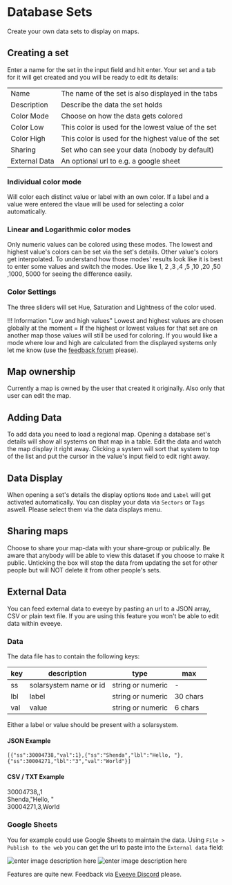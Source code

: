 # Database Sets
Create your own data sets to display on maps.
   
## Creating a set
Enter a name for the set in the input field and hit enter. 
Your set and a tab for it will get created and you will be ready to edit its details:

|  |  |
|--|--|
| Name | The name of the set is also displayed in the tabs |
| Description | Describe the data the set holds |
| Color Mode | Choose on how the data gets colored |
| Color Low | This color is used for the lowest value of the set |
| Color High | This color is used for the highest value of the set |
| Sharing | Set who can see your data (nobody by default) |
| External Data | An optional url to e.g. a google sheet |

### Individual color mode
Will color each distinct value or label with an own color. If a label and a value were entered the vlaue will be used for selecting a color automatically.

### Linear and Logarithmic color modes
Only numeric values can be colored using these modes. The lowest and highest value's colors can be set via the set's details. Other value's colors get interpolated. To understand how those modes' results look like it is best to enter some values and switch the modes. Use like 1, 2 ,3 ,4 ,5 ,10 ,20 ,50 ,1000, 5000 for seeing the difference easily.

### Color Settings
The three sliders will set Hue, Saturation and Lightness of the color used.

!!! Information "Low and high values"
    Lowest and highest values are chosen globally at the moment = If the highest or lowest values for that set are on another map those values will still be used for coloring. If you would like a mode where low and high are calculated from the displayed systems only let me know (use the [feedback forum](https://feedback.userreport.com/7ab42bbb-8bf8-4955-9573-c0b1213b1ba7/#ideas/popular) please). 
    
## Map ownership
Currently a map is owned by the user that created it originally. Also only that user can edit the map. 

## Adding Data
To add data you need to load a regional map. Opening a database set's details will show all systems on that map in a table. Edit the data and watch the map display it right away. Clicking a system will sort that system to top of the list and put the cursor in the value's input field to edit right away. 

## Data Display
When opening a set's details the display options `Node` and `Label` will get activated automatically. You can  display your data via `Sectors` or `Tags` aswell. Please select them via the data displays menu. 

## Sharing maps   
Choose to share your map-data with your share-group or publically.
Be aware that anybody will be able to view this dataset if you choose to make it public. Unticking the box will stop the data from updating the set for other people but will NOT delete it from other people's sets.

## External Data
You can feed external data to eveeye by pasting an url to a JSON array, CSV or plain text file.
If you are using this feature you won't be able to edit data within eveeye.

### Data
The data file has to contain the following keys:

| key | description | type | max |
|--|--|--|--|
| ss | solarsystem name or id | string or numeric | - |
| lbl | label | string or numeric | 30 chars |
| val | value | string or numeric | 6 chars |

Either a label or value should be present with a solarsystem.

#### JSON Example

    [{"ss":30004738,"val":1},{"ss":"Shenda","lbl":"Hello, "},{"ss":30004271,"lbl":"3","val":"World"}]

#### CSV / TXT Example
30004738,,1<br>
Shenda,"Hello, "<br>
30004271,3,World<br>

### Google Sheets
You for example could use Google Sheets to maintain the data.
Using `File > Publish to the web` you can get the url to paste into the `External data` field:

![enter image description here](https://raw.githubusercontent.com/Risingson/eveeyedocs/master/docs/images/GS_publishCSV.png)
![enter image description here](https://raw.githubusercontent.com/Risingson/eveeyedocs/master/docs/images/GS_exampleSet.png)

Features are quite new. Feedback via [Eveeye Discord](https://t.co/hH3VFv0w0D?amp=1 "https://discord.gg/S3yAUJMZQx") please.
<!--stackedit_data:
eyJoaXN0b3J5IjpbOTQ1NTI1MjE0LC02Nzc2Nzk3NjgsLTY3Nz
Y3OTc2OCwtMjE0MzkzNTAzNSwxMjg1ODk0ODk5LDE1MzEzMDc0
OTIsMTU0MDI1NTMyNywxNjc4MzQ3ODg4LDE5NDMzODMzNTYsLT
EzOTY0OTY5NTIsNTUzMDYwNTA1LC04NDY0OTY0MjYsMTQ2MjQz
OTY4MiwxMDU4MzQyNjY1LDE0MzkwNjA1NzEsLTEwMzk5OTAyMT
IsMjM5NDA4NDMsLTE4NzUzMTQ1NywtMTM2MDIyNTk4NCwyOTkw
MDUyMjVdfQ==
-->